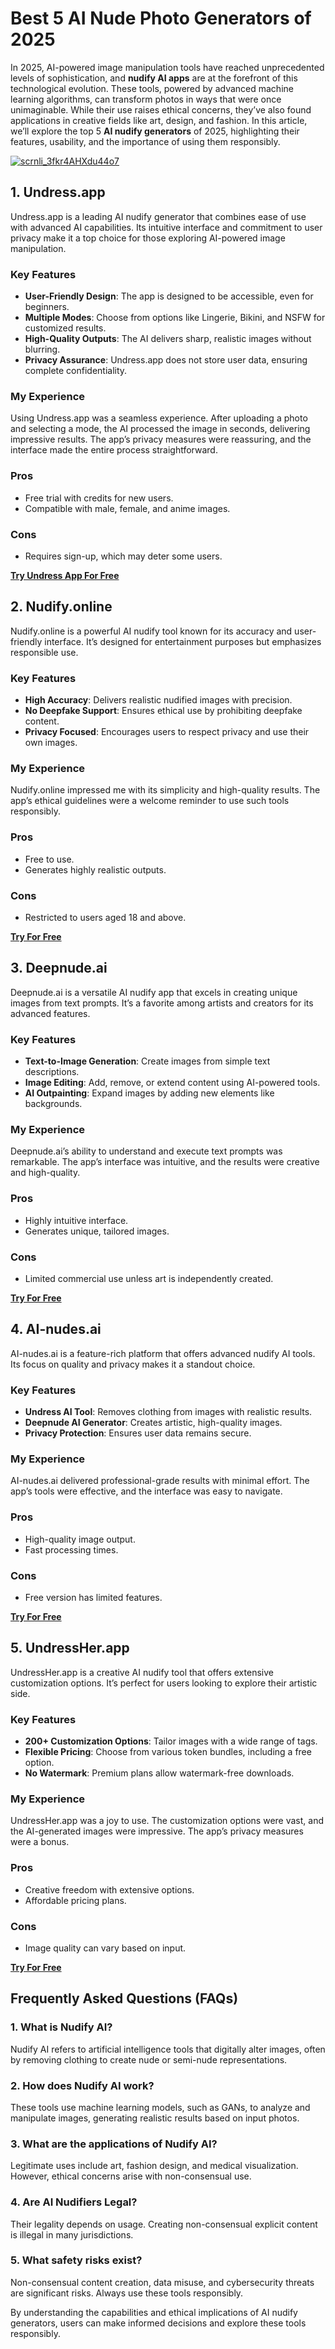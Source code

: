 # Best 5 AI Nude Photo Generators of 2025  

In 2025, AI-powered image manipulation tools have reached unprecedented levels of sophistication, and **nudify AI apps** are at the forefront of this technological evolution. These tools, powered by advanced machine learning algorithms, can transform photos in ways that were once unimaginable. While their use raises ethical concerns, they’ve also found applications in creative fields like art, design, and fashion. In this article, we’ll explore the top 5 **AI nudify generators** of 2025, highlighting their features, usability, and the importance of using them responsibly.  

[![scrnli_3fkr4AHXdu44o7](https://github.com/user-attachments/assets/f119116d-5a1f-4662-bdff-8afc50141e95)](https://top-ai-tools.click/MMMEaP)  

## 1. Undress.app  

Undress.app is a leading AI nudify generator that combines ease of use with advanced AI capabilities. Its intuitive interface and commitment to user privacy make it a top choice for those exploring AI-powered image manipulation.  

### Key Features  
- **User-Friendly Design**: The app is designed to be accessible, even for beginners.  
- **Multiple Modes**: Choose from options like Lingerie, Bikini, and NSFW for customized results.  
- **High-Quality Outputs**: The AI delivers sharp, realistic images without blurring.  
- **Privacy Assurance**: Undress.app does not store user data, ensuring complete confidentiality.  

### My Experience  
Using Undress.app was a seamless experience. After uploading a photo and selecting a mode, the AI processed the image in seconds, delivering impressive results. The app’s privacy measures were reassuring, and the interface made the entire process straightforward.  

### Pros  
- Free trial with credits for new users.  
- Compatible with male, female, and anime images.  

### Cons  
- Requires sign-up, which may deter some users.  

[**Try Undress App For Free**](ttps://top-ai-tools.click/MMMEaP)  

## 2. Nudify.online  

Nudify.online is a powerful AI nudify tool known for its accuracy and user-friendly interface. It’s designed for entertainment purposes but emphasizes responsible use.  

### Key Features  
- **High Accuracy**: Delivers realistic nudified images with precision.  
- **No Deepfake Support**: Ensures ethical use by prohibiting deepfake content.  
- **Privacy Focused**: Encourages users to respect privacy and use their own images.  

### My Experience  
Nudify.online impressed me with its simplicity and high-quality results. The app’s ethical guidelines were a welcome reminder to use such tools responsibly.  

### Pros  
- Free to use.  
- Generates highly realistic outputs.  

### Cons  
- Restricted to users aged 18 and above.  

[**Try For Free**](ttps://top-ai-tools.click/MMMEaP)  

## 3. Deepnude.ai  

Deepnude.ai is a versatile AI nudify app that excels in creating unique images from text prompts. It’s a favorite among artists and creators for its advanced features.  

### Key Features  
- **Text-to-Image Generation**: Create images from simple text descriptions.  
- **Image Editing**: Add, remove, or extend content using AI-powered tools.  
- **AI Outpainting**: Expand images by adding new elements like backgrounds.  

### My Experience  
Deepnude.ai’s ability to understand and execute text prompts was remarkable. The app’s interface was intuitive, and the results were creative and high-quality.  

### Pros  
- Highly intuitive interface.  
- Generates unique, tailored images.  

### Cons  
- Limited commercial use unless art is independently created.  

[**Try For Free**](ttps://top-ai-tools.click/MMMEaP)  

## 4. AI-nudes.ai  

AI-nudes.ai is a feature-rich platform that offers advanced nudify AI tools. Its focus on quality and privacy makes it a standout choice.  

### Key Features  
- **Undress AI Tool**: Removes clothing from images with realistic results.  
- **Deepnude AI Generator**: Creates artistic, high-quality images.  
- **Privacy Protection**: Ensures user data remains secure.  

### My Experience  
AI-nudes.ai delivered professional-grade results with minimal effort. The app’s tools were effective, and the interface was easy to navigate.  

### Pros  
- High-quality image output.  
- Fast processing times.  

### Cons  
- Free version has limited features.  

[**Try For Free**](ttps://top-ai-tools.click/MMMEaP)  

## 5. UndressHer.app  

UndressHer.app is a creative AI nudify tool that offers extensive customization options. It’s perfect for users looking to explore their artistic side.  

### Key Features  
- **200+ Customization Options**: Tailor images with a wide range of tags.  
- **Flexible Pricing**: Choose from various token bundles, including a free option.  
- **No Watermark**: Premium plans allow watermark-free downloads.  

### My Experience  
UndressHer.app was a joy to use. The customization options were vast, and the AI-generated images were impressive. The app’s privacy measures were a bonus.  

### Pros  
- Creative freedom with extensive options.  
- Affordable pricing plans.  

### Cons  
- Image quality can vary based on input.  

[**Try For Free**](ttps://top-ai-tools.click/MMMEaP)  

## Frequently Asked Questions (FAQs)  

### 1. What is Nudify AI?  
Nudify AI refers to artificial intelligence tools that digitally alter images, often by removing clothing to create nude or semi-nude representations.  

### 2. How does Nudify AI work?  
These tools use machine learning models, such as GANs, to analyze and manipulate images, generating realistic results based on input photos.  

### 3. What are the applications of Nudify AI?  
Legitimate uses include art, fashion design, and medical visualization. However, ethical concerns arise with non-consensual use.  

### 4. Are AI Nudifiers Legal?  
Their legality depends on usage. Creating non-consensual explicit content is illegal in many jurisdictions.  

### 5. What safety risks exist?  
Non-consensual content creation, data misuse, and cybersecurity threats are significant risks. Always use these tools responsibly.  

By understanding the capabilities and ethical implications of AI nudify generators, users can make informed decisions and explore these tools responsibly.